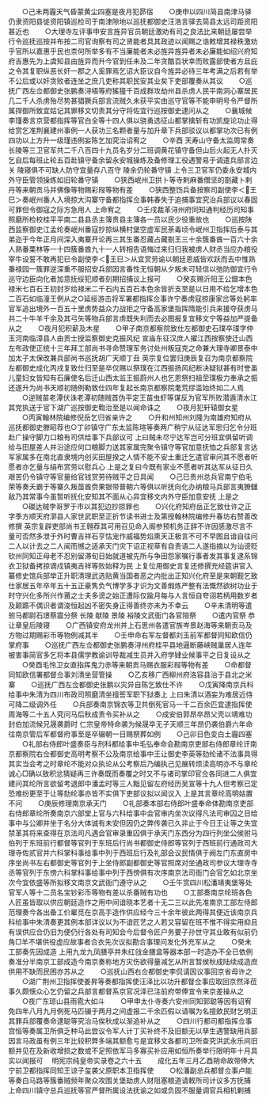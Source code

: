 <!-- { "loadSidebar": true } -->
　　○己未两霾天气昏蒙黄尘四塞是夜月犯昴宿
　　○庚申以四川简县南津马驿仍隶资阳县徙资阳镇巡检司于南津隙地以巡抚都御史汪浩言驿去简县太远司距资阳甚近也
　　○大理寺左评事申安言旌异官员朝廷激劝有司之良法比来朝廷屡尝举行令巡抚巡按并布按二司官询察有司之贤能者具其政迹以闻赐之诰敕增其禄秩激劝乎官所以嘉惠乎民也柰何所举多有不当廉能者未必旌异旌异者未必廉能如绍兴府知府吉惠先为上虞知县由旌异而升今官到任未及二年贪酷百状幸而败露部使者方且庇之令其复职纵恶长奸一郡之人奚罪焉乞诏大臣议自今旌异必待三年考满之后若有举不公后或以奸贪败者连坐之庶几吏称其职民安其业矣下吏部覆奏从其议
　　○巡抚广西左佥都御史张鹏奏浔梧等府猺獞千百成群攻劫州县杀虏人民平南洞心寨居民几二千人杀虏殆尽势甚猖獗兵部言流贼久未获平实由巡守官等不能申明号令严督所属捍御所致宜姑记其罪移文切责其分守将佐宜行巡按御史逮问从之
　　○襄城候李瑾奏言京营都指挥等官白全等十四人俱以骁勇选征山都掌擒斩有功凯旋论功止得给赏乞准荆襄建州事例一人获功三名颗者量与加升章下兵部驳议以都掌功次已有例四功以上方升一级瑾违例妄陈乞加究治诏宥之
　　○辛酉  天寿山守备太监周常奏  长陵等三卫官军共二千八百四十九员名岁分二班调黄花镇守备但山后火起无人扑灭乞自后每班止轮五百赴镇守备余留永安城操练及备修理工役遇警易于调遣兵部言边关  陵寝俱不可缺人防守宜量存八百守  陵余仍轮番守镇  上令三卫官军仍委永安城内外守臣管领操练如旧轮番守镇
　　○狭西岷州卫拱卜等寺剌麻番僧坚的劄藏卜剌丹等来朝贡马并佛像等物赐彩叚等物有差
　　○狭西整饬兵备按察司副使李＜王巳＞奏岷州番人入境掠大沟寨守备都指挥佥事韩春失于追捕事宜究治兵部议以春固可罪但令御寇之际方急用人  上命宥之
　　○壬戌裁革浔州府同知通判经历司知事照磨所检校桂平平南二县县丞主簿贵县主簿各一员以民少役重故也
　　○巡按陕西监察御史江孟纶奏岷州番寇抄掠纵横村堡空虚军民荼毒顷令岷州卫指挥后泰与其弟迩于今年正月间深入夷寨开论再三其生番忍藏占藏劄王三十余簇番酋一百六十余人熟番栗林等一十四簇番酋九十一人转相告语悔过来归归我被虏人财丞当应办粮役宰牛设誓不敢再犯已令副使李＜王巳＞从宜赏劳谕以朝廷恩威皆欢跃而去中惟熟番禄园一簇罪逆深重不服招安兵部因言番性无恒朝从夕叛未可轻信以弛防御宜行令巡守边臣向化者加意抚绥犯顺者刻期招捕议上报可
　　○癸亥赐沂阳王公鏳本色禄米七百石王初封岁给禄米二千石内五百石本色余皆折支至是以日用不给乞增本色二百石如临潼王例从之○延绥游击将军署都指挥佥事许宁奏虏寇掠康家岔等处躬率官军追出境外一百五十里虏势益众力战拒之守备高家堡指挥隋能引兵来援夺获虏马共二十牛羊千余及其弓矢等物兵部言虏既失利而去必图报复宜移文宁等益加严提备从之
　　○夜月犯积薪及木星
　　○甲子南京都察院致仕左都御史石璞卒璞字仲玉河南临漳县人由贡士授监察御史克振风纪  宣庙东征汉庶人擢江西按察使迁山西左布政使正统十三年拜工部尚书寻命赞理军务讨处州叛寇克之命兼大理寺卿景泰中加太子太保改兼兵部尚书巡抚胡广天顺丁丑  英宗复位罢归庚辰复召为南京都察院左都御史成化丙戌复致仕归至是卒仅赐以祭璞在江西振扬风纪断决疑狱甚有时誉虽儿童妇女皆知有石廉使名后迁山西太监王振蔚州人也乞恩祭扫祖茔璞极力奉承之振还遂升为尚书天顺初随例勒致仕四年复起长南京都察院耄荒缪滥始终如二人焉
　　○逆贼苗老潭伏诛老潭初随贼首伪平定王苗虫虾等谋反为官军所败潜遁清水江其党执送于官下湖广巡按御史鞫治至是以闻命诛之
　　○夜月犯轩辕御女星
　　○丙寅翰林院编修倪岳乞归省亲许之
　　○升和州知州刘隆为南雄府知府从巡抚都御史滕昭荐也○丁卯镇守广东太监陈瑄等奏两广稍宁从征达军思归乞令分班赴广操守脚力口粮有司供给事下兵部议可  上曰贼未尽宁达军岂可分班宜俱留听调给与田屋差人并沿途应何口粮脚力送其家属完聚令镇守等官加意抚恤之兵部复言达军家属多在南北直隶境内创买田屋揆之人情不能不安土重迁乞遣官审问其不愿者听愿者亦乞量与绢布赏劳以慰兵心  上是之复曰今既有家业不愿者听其达军从征日久艰苦仍令镇守等官量给官钱赏劳待贼平之日具闻
　　○己巳贵州总兵官南宁伯毛荣等奏夭霸于等寨久叛苗酋赍果银带普朝六等俱以听抚向化办纳粮马兵部言夷獠讎敌乃其常事今虽暂听抚化安知其不面从心异宜移文内外守臣加意安抚  上是之
　　○磔达贼孛哥罗于市以其犯边抄掠罪也
　　○兴化府知府岳正乞致仕许之正字季方顺天府漷县人家世武职至正折节读书进士及第授翰林院编修升春坊右赞善改修撰  英宗复辟吏部尚书王翱荐其可用召见命入阁参预机务正辞不许因感激尽言不量可否然多泄于外时曹吉祥石亨怙宠作威福势焰熏天正极言不可不早图且谙自往问二人以计去之二人闻而憾之适承天门灾下诏正视草有自责语二人遂指摘以为讪谤贬钦州同知正母老不忍别留滞旬日始就道被先所与争田怨家嘱行事者发其事复逮系锦衣卫狱备拷掠谪戍镇夷吉祥等败始释为民  上复位用御史言复还修撰充经筵讲官入纂修史馆兵部举正升职清理武选贴黄当国者恶之内批出正知兴化府至是来朝觐乞致仕家居五年卒年五十五正豪隽负气博学多才识为文善煆炼严整有法慨然欲树功业于时守兴化多所兴作莆之士夫多谤之始正遭际仅踰月每与人言恒自夸诩若柄用数岁者及颠踬不偶识者谓浚恒起凶不密失身正得善终亦未为不幸云
　　○辛未清明等遣驸马都尉石璟蔡震分祭  长陵  献陵  景陵  裕陵文武衙门各官陪祭
　　○遣内官祭  恭让章皇后陵寝
　　○广西镇安府龙州并上石思州各遣官族岑景赵海等来朝贡马及方物过期赐彩币等物例减其半
　　○壬申命右军左督都刘玉前军都督同知欧信仍掌府事
　　○巡抚广西左佥都御史张鹏奏浔州府桂平县地逼断藤峡贼巢居人连年被害事简官多乞将本县儒学教谕训导裁减生员并入府学肄业候事平之日复设从之
　　○癸酉毛怜卫女直指挥鬼力赤等来朝贡马赐衣服彩叚等物有差
　　○命都督同知欧信署都督佥事刘清坐营管操
　　○乙亥移广西柳州府洛容县治于县北之米寨
　　○巡抚广西左佥都御史张鹏以灾异自陈乞致仕不许
　　○戊寅降南京兵科给事中朱清为四川布政司照磨清坐擅筶军职下狱奏上  上曰朱清以酒妄为难居近侍可降二级调外任
　　○兵部奏南京锦衣等卫共倒死官马一千二百余匹宜逮指挥使周海等二十五人究问马后秋成责令买补从之
　　○成安伯郭昂卒昂父壳以靖难功封伯加流候兄晟袭爵时  仁宗皇帝特命袭为候晟卒无子天顺三年昂仍袭伯爵六年命往南京管后军都督府事至是卒辍朝一日赐祭葬如例
　　○己卯日色变白土霾四塞
　　○礼部右侍郎叶盛奏臣与刑科都给事中毛弘奉命会勘南京吏部右侍郎章纶讦南京都察院右佥都御史高明考察不公及南京给事中王让御史李英等劾纶诸不法事具得其实当会考之时章纶不能对众执论从公考察后乃编执己见展转烦渎高明亦不与章纶诚心□确以致积忿猜疑再三许奏既而奏覆之时又不与诸司掌印官佥各同进二人俱宜建问其纶所言欲留考退郎中潘孟时等三人黜见留左府经历吴宣等十九人但考察已定恐难纷更至于让等劾纶事亦皆不实俱下吏部议拟以闻议入  上是其言章纶高明姑置不问
　　○庚辰修理南京承天门
　　○礼部奏本部右侍郎叶盛奉命体勘南京吏部右侍郎章纶所奏南京六部堂上官与六科给事中会官审内坐次议得凡法司审囚之日给事中与公卿并坐于名分大体诚有未安但因仍之弊传袭已久非止于今日王让等之失宜禁革其将来查得在京法司凡遇会官审录重囚俱于承天门东西分为四行列坐公侯驸马伯列于东班前行都督等官列于东班后行尚书都御史侍郎等官列于西班前行通政司大理寺佐贰官并六科掌科事给事中列于西班后行及礼部会议民情俱于阙左门东直房中序坐尚书左右都御史等官列于上坐侍郎副都御史等官照席对坐通政司参议大理寺寺丞等官列于东傍六科掌科事给事中列于西傍俱有次序南京法司衙门会官乞如北京坐次今宜依盛等所拟移文南京文武衙门遵守从之
　　○壬午赏四川松潘靖夷堡等处官军人等十二员名宝钞彩币等物有差以杀番贼有功也
　　○工部奏南京纶班各色人匠虽皆取以供应朝廷造作之用中间谙晓本艺者十无二三以此先准南京工部左侍郎范理奏今各出备工价雇觅在京高手造作供应经今三十余年彼此两得其便近该南京兵科给事中朱清奏更其例本部详议以为不谙匠艺之人若又容留在班不惟不得实用抑且有误供应合仍旧为便仍行各处有司知会今后督令匠户务要子孙世守其业敢有似前仍角□羊不堪供役虚应故事者合衣先次议拟勘合事理问发化外充军从之
　　○癸未工部奏先因成造  上用九龙九凤膳亭并朱红戗金膳盒等器本部一时造办不全已依例奏准分半南京工部成造今南京奏称地方灾伤欲得量减乞从所言暂侯秋成陆续成造庶供用不缺而民困亦苏从之
　　○巡抚山西右佥都御史李侃请因议事回京省母许之
　　○湖广荆州卫指挥使姜昇等奏都指挥使汪泽比以功升都督佥事应取回京然泽莅事久颇惬众心乞仍留之兵部言都督系京官况泽已注前府带俸宜令来京差操从之
　　○夜广东琼山县雨雹大如斗
　　○甲申太仆寺奏六安州同知郭聪等因有诏宥免四年八月九月例死马匹辍于两月之间虚报二千余匹假以请嘱为名擅歛民财乞明正其罪兵部覆奏命逮聪等究治马俟秋成以渐追补从之
　　○四川行都司都指挥佥事宫恒等奏属卫所俱乏种马此尝议令军人计丁买补终不及旧额无以孳生遇警缺用兵部因言马政虽有例三年比较积弊多端其额愈亏是宜移文各都司卫所查究洪武永乐间旧额并见在及新收增损之数或不足照依军马多寡买补应用如恒所奏举行限明年十月具实以闻报可
　明宪宗纯皇帝实录卷之六十五
　　成化五年三月乙酉朔命故带俸大宁前卫都指挥同知王谅子玺袭父原职本卫指挥使
　　○松潘副总兵都督佥事卢能等奏白马路等簇番贼频年聚众攻围关堡劫虏人财阻塞粮道请敕所司计议多方抚捕  上命四川镇守总兵巡抚等官严督所属设法抚谕之如或负固不服量调官兵相机剿捕
